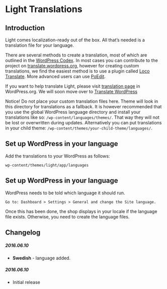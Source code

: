 # Light Translations

## Introduction

Light comes localization-ready out of the box. All that’s needed is a translation file for your language.

There are several methods to create a translation, most of which are outlined in the [WordPress Codex](https://make.wordpress.org/polyglots/handbook/). In most cases you can contribute to the project on [translate.wordpress.org](https://translate.wordpress.org/), however for creating custom translations, we find the easiest method is to use a plugin called [Loco Translate](https://wordpress.org/plugins/loco-translate/). More advanced users can use [PoEdit](https://poedit.net/).

If you want to help translate Light, please visit [translation page](https://make.wordpress.org/polyglots/handbook/tools/glotpress-translate-wordpress-org/) in WordPress.org. We will soon move over to [Translate WordPress](https://translate.wordpress.org/)

Notice! Do not place your custom translation files here. Theme will look in this directory for translations as a fallback. It is however recommended that you use the global WordPress language directory and install your translations like so: `/wp-content/languages/themes/`. That way they will not be lost or overwritten during updates. Alternatively you can put translations in your child theme: `/wp-content/themes/your-child-theme/languages/`.

## Set up WordPress in your language

Add the translations to your WordPress as follows:

    wp-content/themes/light/app/languages

## Set up WordPress in your language

WordPress needs to be told which language it should run.

    Go to: Dashboard > Settings > General and change the Site language.

Once this has been done, the shop displays in your locale if the language file exists. Otherwise, you need to create the language files.

## Changelog

##### 2016.06.10
* **Swedish** - language added.

##### 2016.06.10
* Initial release